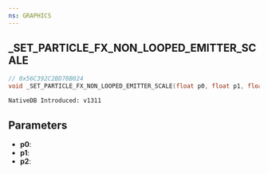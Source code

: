 ```yaml
---
ns: GRAPHICS
---
```

## _SET_PARTICLE_FX_NON_LOOPED_EMITTER_SCALE

```c
// 0x56C392C2BD78B024
void _SET_PARTICLE_FX_NON_LOOPED_EMITTER_SCALE(float p0, float p1, float p2);
```

```
NativeDB Introduced: v1311
```

## Parameters
* **p0**:
* **p1**:
* **p2**:
